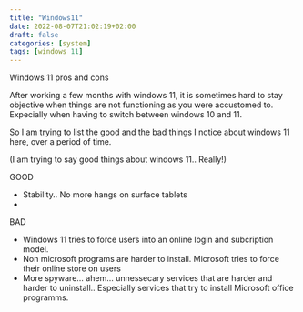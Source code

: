 ```yaml
---
title: "Windows11"
date: 2022-08-07T21:02:19+02:00
draft: false
categories: [system]
tags: [windows 11]
---
```


Windows 11 pros and cons

After working a few months with windows 11, it is sometimes hard to stay objective when things are not functioning as you were accustomed to. Expecially when having to switch between windows 10 and 11.

So I am trying to list the good and the bad things I notice about windows 11 here, over a period of time.

(I am trying to say good things about windows 11.. Really!)

GOOD
* Stability.. No more hangs on surface tablets
*


BAD
* Windows 11 tries to force users into an online login and subcription model.
* Non microsoft programs are harder to install. Microsoft tries to force their online store on users
* More spyware... ahem... unnessecary services that are harder and harder to uninstall.. Especially services that try to install Microsoft office programms.  

 


